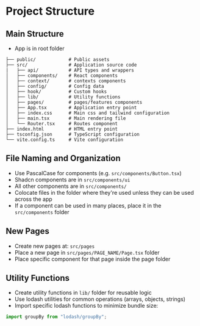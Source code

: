 # Project Structure

## Main Structure

- App is in root folder

```tree
├── public/            # Public assets
├── src/               # Application source code
|   ├── api/           # API types and wrappers
│   ├── components/    # React components
│   ├── context/       # contexts components
│   ├── config/        # Config data
│   ├── hook/          # Custom hooks
│   ├── lib/           # Utility functions
│   ├── pages/         # pages/features components
│   ├── App.tsx        # Application entry point
│   ├── index.css      # Main css and tailwind configuration
│   ├── main.tsx       # Main rendering file
│   └── Router.tsx     # Routes component
├── index.html         # HTML entry point
├── tsconfig.json      # TypeScript configuration
└── vite.config.ts     # Vite configuration
```

## File Naming and Organization

- Use PascalCase for components (e.g. `src/components/Button.tsx`) 
- Shadcn components are in `src/components/ui`
- All other components are in `src/components/`
- Colocate files in the folder where they're used unless they can be used across the app
- If a component can be used in many places, place it in the `src/components` folder

## New Pages

- Create new pages at: `src/pages`
- Place a new page in `src/pages/PAGE_NAME/Page.tsx` folder
- Place specific component for that page inside the page folder 

## Utility Functions

- Create utility functions in `lib/` folder for reusable logic
- Use lodash utilities for common operations (arrays, objects, strings)
- Import specific lodash functions to minimize bundle size:

```ts
import groupBy from "lodash/groupBy";
```


